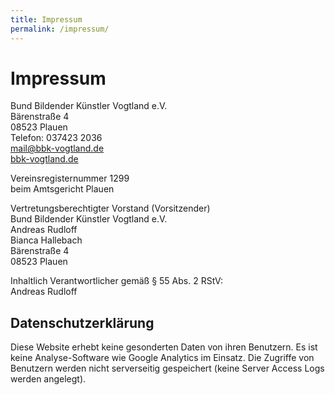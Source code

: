 ```yaml
---
title: Impressum
permalink: /impressum/
---
```

# Impressum

Bund Bildender Künstler Vogtland e.V.<br>
Bärenstraße 4<br>
08523 Plauen<br>
Telefon: 037423 2036<br>
[mail@bbk-vogtland.de](mailto:mail@bbk-vogtland.de)<br>
[bbk-vogtland.de](http://bbk-vogtland.de)

Vereinsregisternummer 1299<br>
beim Amtsgericht Plauen

Vertretungsberechtigter Vorstand (Vorsitzender)<br>
Bund Bildender Künstler Vogtland e.V.<br>
Andreas Rudloff<br>
Bianca Hallebach<br>
Bärenstraße 4<br>
08523 Plauen

Inhaltlich Verantwortlicher gemäß § 55 Abs. 2 RStV:<br>
Andreas Rudloff

## Datenschutzerklärung

Diese Website erhebt keine gesonderten Daten von ihren Benutzern. Es ist keine Analyse-Software wie Google Analytics im Einsatz. Die Zugriffe von Benutzern werden nicht serverseitig gespeichert (keine Server Access Logs werden angelegt).
